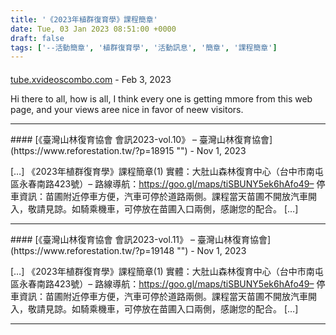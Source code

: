```yaml
---
title: '《2023年植群復育學》課程簡章'
date: Tue, 03 Jan 2023 08:51:00 +0000
draft: false
tags: ['--活動簡章', '植群復育學', '活動訊息', '簡章', '課程簡章']
---
```



#### 
[tube.xvideoscombo.com](https://tube.xvideoscombo.com/video/5159712711 "albertinacapasso@gmail.com") - <time datetime="2023-02-22 03:30:20">Feb 3, 2023</time>

Hi there to all, how is all, I think every one is getting mmore from this web page, and your views aree nice in favor of neew visitors.
<hr />
#### 
[《臺灣山林復育協會 會訊2023-vol.10》 &#8211; 臺灣山林復育協會](https://www.reforestation.tw/?p=18915 "") - <time datetime="2023-11-27 11:48:33">Nov 1, 2023</time>

\[…\] 《2023年植群復育學》課程簡章(1) 實體：大肚山森林復育中心（台中市南屯區永春南路423號）– 路線導航：https://goo.gl/maps/tiSBUNY5ek6hAfo49– 停車資訊：苗圃附近停車方便，汽車可停於道路兩側。課程當天苗圃不開放汽車開入，敬請見諒。如騎乘機車，可停放在苗圃入口兩側，感謝您的配合。 \[…\]
<hr />
#### 
[《臺灣山林復育協會 會訊2023-vol.11》 &#8211; 臺灣山林復育協會](https://www.reforestation.tw/?p=19148 "") - <time datetime="2023-11-27 14:48:19">Nov 1, 2023</time>

\[…\] 《2023年植群復育學》課程簡章(1) 實體：大肚山森林復育中心（台中市南屯區永春南路423號）– 路線導航：https://goo.gl/maps/tiSBUNY5ek6hAfo49– 停車資訊：苗圃附近停車方便，汽車可停於道路兩側。課程當天苗圃不開放汽車開入，敬請見諒。如騎乘機車，可停放在苗圃入口兩側，感謝您的配合。 \[…\]
<hr />
